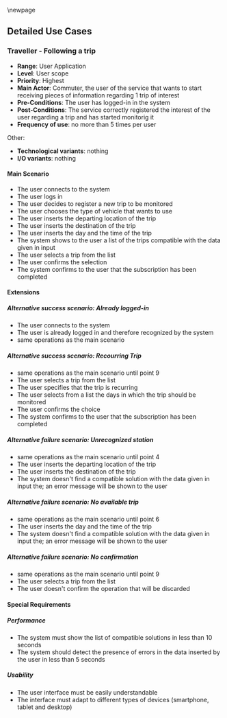 \newpage

## Detailed Use Cases

### Traveller - Following a trip

* **Range**: User Application
* **Level**: User scope
* **Priority**: Highest
* **Main Actor**: Commuter, the user of the service that wants to start receiving pieces of information regarding 1 trip of interest
* **Pre-Conditions**: The user has logged-in in the system
* **Post-Conditions**: The service correctly registered the interest of the user regarding a trip and has started monitorig it
* **Frequency of use**: no more than 5 times per user

Other:

* **Technological variants**: nothing
* **I/O variants**: nothing

#### Main Scenario

+ The user connects to the system
+ The user logs in
+ The user decides to register a new trip to be monitored
+ The user chooses the type of vehicle that wants to use
+ The user inserts the departing location of the trip
+ The user inserts the destination of the trip
+ The user inserts the day and the time of the trip
+ The system shows to the user a list of the trips compatible with the data given in input
+ The user selects a trip from the list
+ The user confirms the selection
+ The system confirms to the user that the subscription has been completed

#### Extensions

##### Alternative success scenario: Already logged-in

+ The user connects to the system
+ The user is already logged in and therefore recognized by the system
+ same operations as the main scenario

##### Alternative success scenario: Recourring Trip

+ same operations as the main scenario until point 9
+ The user selects a trip from the list
+ The user specifies that the trip is recurring
+ The user selects from a list the days in which the trip should be monitored
+ The user confirms the choice
+ The system confirms to the user that the subscription has been completed

##### Alternative failure scenario: Unrecognized station

+ same operations as the main scenario until point 4
+ The user inserts the departing location of the trip
+ The user inserts the destination of the trip
+ The system doesn't find a compatible solution with the data given in input the; an error message will be shown to the user

##### Alternative failure scenario: No available trip

+ same operations as the main scenario until point 6
+ The user inserts the day and the time of the trip
+ The system doesn't find a compatible solution with the data given in input the; an error message will be shown to the user

##### Alternative failure scenario: No confirmation

+ same operations as the main scenario until point 9
+ The user selects a trip from the list
+ The user doesn't confirm the operation that will be discarded

#### Special Requirements

##### Performance

* The system must show the list of compatible solutions in less than 10 seconds
* The system should detect the presence of errors in the data inserted by the user in less than 5 seconds

##### Usability

* The user interface must be easily understandable
* The interface must adapt to different types of devices (smartphone, tablet and desktop)


